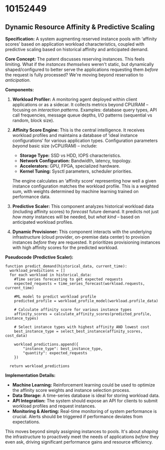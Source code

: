 # 10152449

## Dynamic Resource Affinity & Predictive Scaling

**Specification:** A system augmenting reserved instance pools with ‘affinity scores’ based on application workload characteristics, coupled with predictive scaling based on historical affinity and anticipated demand.

**Core Concept:** The patent discusses reserving instances. This feels limiting. What if the *instances themselves* weren't static, but dynamically shaped/configured to better serve the applications requesting them *before* the request is fully processed?  We're moving beyond reservation to *anticipation*.

**Components:**

1.  **Workload Profiler:**  A monitoring agent deployed within client applications or as a sidecar.  It collects metrics beyond CPU/RAM – focusing on *interaction patterns*.  Examples: database query types, API call frequencies, message queue depths,  I/O patterns (sequential vs random, block size).

2.  **Affinity Score Engine:**  This is the central intelligence.  It receives workload profiles and maintains a database of ‘ideal instance configurations’ for various application types.  Configuration parameters *beyond* basic size (vCPU/RAM) – include:
    *   **Storage Type:** SSD vs HDD, IOPS characteristics.
    *   **Network Configuration:**  Bandwidth, latency, topology.
    *   **Accelerators:**  GPU, FPGA, specialized hardware.
    *   **Kernel Tuning:** Sysctl parameters, scheduler priorities.

    The engine calculates an ‘affinity score’ representing how well a given instance configuration matches the workload profile.  This is a weighted sum, with weights determined by machine learning trained on performance data.

3.  **Predictive Scaler:**  This component analyzes historical workload data (including affinity scores) to *forecast* future demand.  It predicts not just *how many* instances will be needed, but *what kind* – based on anticipated workload profiles.

4.  **Dynamic Provisioner:**  This component interacts with the underlying infrastructure (cloud provider, on-premise data center) to provision instances *before* they are requested. It prioritizes provisioning instances with high affinity scores for the predicted workload.

**Pseudocode (Predictive Scaler):**

```
function predict_demand(historical_data, current_time):
  workload_predictions = []
  for each workload in historical_data:
    #Time series forecasting to get expected requests
    expected_requests = time_series_forecast(workload.requests, current_time)

    #ML model to predict workload profile
    predicted_profile = workload_profile_model(workload.profile_data)

    # Calculate affinity score for various instance types
    affinity_scores = calculate_affinity_scores(predicted_profile, instance_types)

    # Select instance types with highest affinity AND lowest cost
    best_instance_type = select_best_instance(affinity_scores, cost_data)

    workload_predictions.append({
        "instance_type": best_instance_type,
        "quantity": expected_requests
    })

  return workload_predictions
```

**Implementation Details:**

*   **Machine Learning:**  Reinforcement learning could be used to optimize the affinity score weights and instance selection process.
*   **Data Storage:** A time-series database is ideal for storing workload data.
*   **API Integration:**  The system should expose an API for clients to submit workload profiles and request instances.
*   **Monitoring & Alerting:**  Real-time monitoring of system performance is crucial. Alerts should be triggered if performance deviates from expectations.



This moves beyond simply assigning instances to pools. It's about *shaping* the infrastructure to proactively meet the needs of applications *before* they even ask, driving significant performance gains and resource efficiency.
